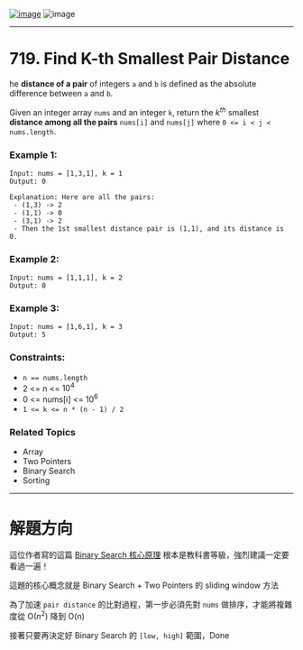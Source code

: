 [![image](https://img.shields.io/badge/Leetcode-Link-blue?logo=leetcode)](https://leetcode.com/problems/find-k-th-smallest-pair-distance/)
![image](https://img.shields.io/badge/Difficulty-Hard-red)

---

# 719. Find K-th Smallest Pair Distance

he **distance of a pair** of integers `a` and `b` is defined as the absolute difference between `a` and `b`.

Given an integer array `nums` and an integer `k`, return the $k^{th}$ smallest **distance among all the pairs** `nums[i]` and `nums[j]` where `0 <= i < j < nums.length`.

### Example 1:

```
Input: nums = [1,3,1], k = 1
Output: 0

Explanation: Here are all the pairs:
 - (1,3) -> 2
 - (1,1) -> 0
 - (3,1) -> 2
 - Then the 1st smallest distance pair is (1,1), and its distance is 0.
```

### Example 2:

```
Input: nums = [1,1,1], k = 2
Output: 0
```

### Example 3:

```
Input: nums = [1,6,1], k = 3
Output: 5
```

### Constraints:

- `n == nums.length`
- 2 <= n <= $10^4$
- 0 <= nums[i] <= $10^6$
- `1 <= k <= n * (n - 1) / 2`

### Related Topics

- Array
- Two Pointers
- Binary Search
- Sorting
  
---

# 解題方向

這位作者寫的這篇 [Binary Search 核心原理](https://leetcode.com/problems/find-k-th-smallest-pair-distance/discuss/769705/Python-Clear-explanation-Powerful-Ultimate-Binary-Search-Template.-Solved-many-problems.) 根本是教科書等級，強烈建議一定要看過一遍！

這題的核心概念就是 Binary Search + Two Pointers 的 sliding window 方法

為了加速 `pair distance` 的比對過程，第一步必須先對 `nums` 做排序，才能將複雜度從 O($n^2$) 降到 O(n)

接著只要再決定好 Binary Search 的 `[low, high]` 範圍，Done